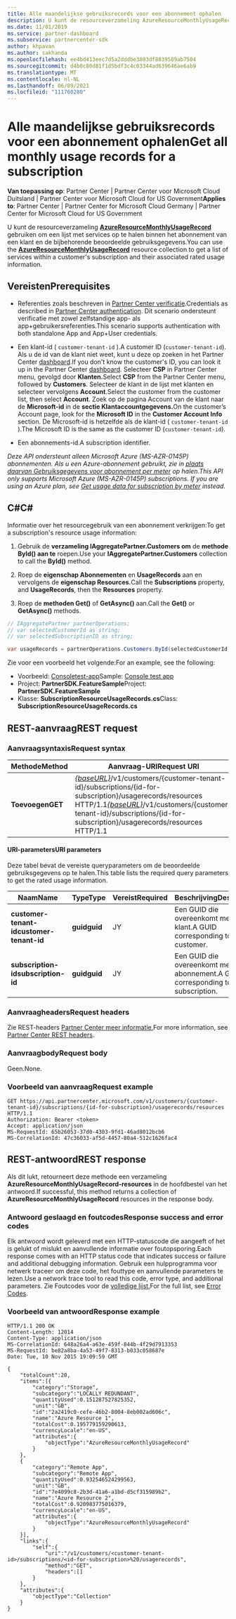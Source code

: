 ```yaml
---
title: Alle maandelijkse gebruiksrecords voor een abonnement ophalen
description: U kunt de resourceverzameling AzureResourceMonthlyUsageRecord gebruiken om een lijst met services op te halen binnen het abonnement van een klant en de bijbehorende beoordeelde gebruiksgegevens.
ms.date: 11/01/2019
ms.service: partner-dashboard
ms.subservice: partnercenter-sdk
author: khpavan
ms.author: sakhanda
ms.openlocfilehash: ee4bd413eec7d5a2dddbe3803df8839589ab7504
ms.sourcegitcommit: d4b0c80d81f1d5bdf3c4c03344ad639646ae6ab9
ms.translationtype: MT
ms.contentlocale: nl-NL
ms.lasthandoff: 06/09/2021
ms.locfileid: "111760280"
---
```

# <a name="get-all-monthly-usage-records-for-a-subscription"></a><span data-ttu-id="7045d-103">Alle maandelijkse gebruiksrecords voor een abonnement ophalen</span><span class="sxs-lookup"><span data-stu-id="7045d-103">Get all monthly usage records for a subscription</span></span>

<span data-ttu-id="7045d-104">**Van toepassing op**: Partner Center | Partner Center voor Microsoft Cloud Duitsland | Partner Center voor Microsoft Cloud for US Government</span><span class="sxs-lookup"><span data-stu-id="7045d-104">**Applies to**: Partner Center | Partner Center for Microsoft Cloud Germany | Partner Center for Microsoft Cloud for US Government</span></span>

<span data-ttu-id="7045d-105">U kunt de resourceverzameling [**AzureResourceMonthlyUsageRecord**](/dotnet/api/microsoft.store.partnercenter.models.usage.azureresourcemonthlyusagerecord) gebruiken om een lijst met services op te halen binnen het abonnement van een klant en de bijbehorende beoordeelde gebruiksgegevens.</span><span class="sxs-lookup"><span data-stu-id="7045d-105">You can use the [**AzureResourceMonthlyUsageRecord**](/dotnet/api/microsoft.store.partnercenter.models.usage.azureresourcemonthlyusagerecord) resource collection to get a list of services within a customer's subscription and their associated rated usage information.</span></span>

## <a name="prerequisites"></a><span data-ttu-id="7045d-106">Vereisten</span><span class="sxs-lookup"><span data-stu-id="7045d-106">Prerequisites</span></span>

- <span data-ttu-id="7045d-107">Referenties zoals beschreven in [Partner Center verificatie](partner-center-authentication.md).</span><span class="sxs-lookup"><span data-stu-id="7045d-107">Credentials as described in [Partner Center authentication](partner-center-authentication.md).</span></span> <span data-ttu-id="7045d-108">Dit scenario ondersteunt verificatie met zowel zelfstandige app- als app+gebruikersreferenties.</span><span class="sxs-lookup"><span data-stu-id="7045d-108">This scenario supports authentication with both standalone App and App+User credentials.</span></span>

- <span data-ttu-id="7045d-109">Een klant-id ( `customer-tenant-id` ).</span><span class="sxs-lookup"><span data-stu-id="7045d-109">A customer ID (`customer-tenant-id`).</span></span> <span data-ttu-id="7045d-110">Als u de id van de klant niet weet, kunt u deze op zoeken in het Partner Center [dashboard](https://partner.microsoft.com/dashboard).</span><span class="sxs-lookup"><span data-stu-id="7045d-110">If you don't know the customer's ID, you can look it up in the Partner Center [dashboard](https://partner.microsoft.com/dashboard).</span></span> <span data-ttu-id="7045d-111">Selecteer **CSP** in Partner Center menu, gevolgd door **Klanten.**</span><span class="sxs-lookup"><span data-stu-id="7045d-111">Select **CSP** from the Partner Center menu, followed by **Customers**.</span></span> <span data-ttu-id="7045d-112">Selecteer de klant in de lijst met klanten en selecteer vervolgens **Account**.</span><span class="sxs-lookup"><span data-stu-id="7045d-112">Select the customer from the customer list, then select **Account**.</span></span> <span data-ttu-id="7045d-113">Zoek op de pagina Account van de klant naar de **Microsoft-id** in de **sectie Klantaccountgegevens.**</span><span class="sxs-lookup"><span data-stu-id="7045d-113">On the customer’s Account page, look for the **Microsoft ID** in the **Customer Account Info** section.</span></span> <span data-ttu-id="7045d-114">De Microsoft-id is hetzelfde als de klant-id ( `customer-tenant-id` ).</span><span class="sxs-lookup"><span data-stu-id="7045d-114">The Microsoft ID is the same as the customer ID  (`customer-tenant-id`).</span></span>

- <span data-ttu-id="7045d-115">Een abonnements-id.</span><span class="sxs-lookup"><span data-stu-id="7045d-115">A subscription identifier.</span></span>

<span data-ttu-id="7045d-116">*Deze API ondersteunt alleen Microsoft Azure (MS-AZR-0145P) abonnementen. Als u een Azure-abonnement gebruikt, zie in [plaats daarvan Gebruiksgegevens voor abonnement per meter](get-a-customer-subscription-meter-usage-records.md) op halen.*</span><span class="sxs-lookup"><span data-stu-id="7045d-116">*This API only supports Microsoft Azure (MS-AZR-0145P) subscriptions. If you are using an Azure plan, see [Get usage data for subscription by meter](get-a-customer-subscription-meter-usage-records.md) instead.*</span></span>

## <a name="c"></a><span data-ttu-id="7045d-117">C\#</span><span class="sxs-lookup"><span data-stu-id="7045d-117">C\#</span></span>

<span data-ttu-id="7045d-118">Informatie over het resourcegebruik van een abonnement verkrijgen:</span><span class="sxs-lookup"><span data-stu-id="7045d-118">To get a subscription's resource usage information:</span></span>

1. <span data-ttu-id="7045d-119">Gebruik de **verzameling IAggregatePartner.Customers om** de **methode ById() aan te** roepen.</span><span class="sxs-lookup"><span data-stu-id="7045d-119">Use your **IAggregatePartner.Customers** collection to call the **ById()** method.</span></span>

2. <span data-ttu-id="7045d-120">Roep de **eigenschap Abonnementen** en **UsageRecords** aan en vervolgens de **eigenschap Resources.**</span><span class="sxs-lookup"><span data-stu-id="7045d-120">Call the **Subscriptions** property, and **UsageRecords**, then the **Resources** property.</span></span>
3. <span data-ttu-id="7045d-121">Roep de **methoden Get()** of **GetAsync()** aan.</span><span class="sxs-lookup"><span data-stu-id="7045d-121">Call the **Get()** or **GetAsync()** methods.</span></span>

``` csharp
// IAggregatePartner partnerOperations;
// var selectedCustomerId as string;
// var selectedSubscriptionID as string;

var usageRecords = partnerOperations.Customers.ById(selectedCustomerId).Subscriptions.ById(selectedSubscriptionId).UsageRecords.Resources.Get();
```

<span data-ttu-id="7045d-122">Zie voor een voorbeeld het volgende:</span><span class="sxs-lookup"><span data-stu-id="7045d-122">For an example, see the following:</span></span>

- <span data-ttu-id="7045d-123">Voorbeeld: [Consoletest-app](console-test-app.md)</span><span class="sxs-lookup"><span data-stu-id="7045d-123">Sample: [Console test app](console-test-app.md)</span></span>
- <span data-ttu-id="7045d-124">Project: **PartnerSDK.FeatureSample**</span><span class="sxs-lookup"><span data-stu-id="7045d-124">Project: **PartnerSDK.FeatureSample**</span></span>
- <span data-ttu-id="7045d-125">Klasse: **SubscriptionResourceUsageRecords.cs**</span><span class="sxs-lookup"><span data-stu-id="7045d-125">Class: **SubscriptionResourceUsageRecords.cs**</span></span>

## <a name="rest-request"></a><span data-ttu-id="7045d-126">REST-aanvraag</span><span class="sxs-lookup"><span data-stu-id="7045d-126">REST request</span></span>

### <a name="request-syntax"></a><span data-ttu-id="7045d-127">Aanvraagsyntaxis</span><span class="sxs-lookup"><span data-stu-id="7045d-127">Request syntax</span></span>

| <span data-ttu-id="7045d-128">Methode</span><span class="sxs-lookup"><span data-stu-id="7045d-128">Method</span></span>  | <span data-ttu-id="7045d-129">Aanvraag-URI</span><span class="sxs-lookup"><span data-stu-id="7045d-129">Request URI</span></span>                                                                                                                                       |
|---------|---------------------------------------------------------------------------------------------------------------------------------------------------|
| <span data-ttu-id="7045d-130">**Toevoegen**</span><span class="sxs-lookup"><span data-stu-id="7045d-130">**GET**</span></span> | <span data-ttu-id="7045d-131">[*{baseURL}*](partner-center-rest-urls.md)/v1/customers/{customer-tenant-id}/subscriptions/{id-for-subscription}/usagerecords/resources HTTP/1.1</span><span class="sxs-lookup"><span data-stu-id="7045d-131">[*{baseURL}*](partner-center-rest-urls.md)/v1/customers/{customer-tenant-id}/subscriptions/{id-for-subscription}/usagerecords/resources HTTP/1.1</span></span> |

#### <a name="uri-parameters"></a><span data-ttu-id="7045d-132">URI-parameters</span><span class="sxs-lookup"><span data-stu-id="7045d-132">URI parameters</span></span>

<span data-ttu-id="7045d-133">Deze tabel bevat de vereiste queryparameters om de beoordeelde gebruiksgegevens op te halen.</span><span class="sxs-lookup"><span data-stu-id="7045d-133">This table lists the required query parameters to get the rated usage information.</span></span>

| <span data-ttu-id="7045d-134">Naam</span><span class="sxs-lookup"><span data-stu-id="7045d-134">Name</span></span>                    | <span data-ttu-id="7045d-135">Type</span><span class="sxs-lookup"><span data-stu-id="7045d-135">Type</span></span>     | <span data-ttu-id="7045d-136">Vereist</span><span class="sxs-lookup"><span data-stu-id="7045d-136">Required</span></span> | <span data-ttu-id="7045d-137">Beschrijving</span><span class="sxs-lookup"><span data-stu-id="7045d-137">Description</span></span>                               |
|-------------------------|----------|----------|-------------------------------------------|
| <span data-ttu-id="7045d-138">**customer-tenant-id**</span><span class="sxs-lookup"><span data-stu-id="7045d-138">**customer-tenant-id**</span></span>  | <span data-ttu-id="7045d-139">**guid**</span><span class="sxs-lookup"><span data-stu-id="7045d-139">**guid**</span></span> | <span data-ttu-id="7045d-140">J</span><span class="sxs-lookup"><span data-stu-id="7045d-140">Y</span></span>        | <span data-ttu-id="7045d-141">Een GUID die overeenkomt met de klant.</span><span class="sxs-lookup"><span data-stu-id="7045d-141">A GUID corresponding to the customer.</span></span>     |
| <span data-ttu-id="7045d-142">**subscription-id**</span><span class="sxs-lookup"><span data-stu-id="7045d-142">**subscription-id**</span></span> | <span data-ttu-id="7045d-143">**guid**</span><span class="sxs-lookup"><span data-stu-id="7045d-143">**guid**</span></span> | <span data-ttu-id="7045d-144">J</span><span class="sxs-lookup"><span data-stu-id="7045d-144">Y</span></span>        | <span data-ttu-id="7045d-145">Een GUID die overeenkomt met het abonnement.</span><span class="sxs-lookup"><span data-stu-id="7045d-145">A GUID corresponding to the subscription.</span></span> |

### <a name="request-headers"></a><span data-ttu-id="7045d-146">Aanvraagheaders</span><span class="sxs-lookup"><span data-stu-id="7045d-146">Request headers</span></span>

<span data-ttu-id="7045d-147">Zie REST-headers [Partner Center meer informatie.](headers.md)</span><span class="sxs-lookup"><span data-stu-id="7045d-147">For more information, see [Partner Center REST headers](headers.md).</span></span>

### <a name="request-body"></a><span data-ttu-id="7045d-148">Aanvraagbody</span><span class="sxs-lookup"><span data-stu-id="7045d-148">Request body</span></span>

<span data-ttu-id="7045d-149">Geen.</span><span class="sxs-lookup"><span data-stu-id="7045d-149">None.</span></span>

### <a name="request-example"></a><span data-ttu-id="7045d-150">Voorbeeld van aanvraag</span><span class="sxs-lookup"><span data-stu-id="7045d-150">Request example</span></span>

```http
GET https://api.partnercenter.microsoft.com/v1/customers/{customer-tenant-id}/subscriptions/{id-for-subscription}/usagerecords/resources HTTP/1.1
Authorization: Bearer <token>
Accept: application/json
MS-RequestId: 65b26053-37d0-4303-9fd1-46ad8012bcb6
MS-CorrelationId: 47c36033-af5d-4457-80a4-512c1626fac4
```

## <a name="rest-response"></a><span data-ttu-id="7045d-151">REST-antwoord</span><span class="sxs-lookup"><span data-stu-id="7045d-151">REST response</span></span>

<span data-ttu-id="7045d-152">Als dit lukt, retourneert deze methode een verzameling **AzureResourceMonthlyUsageRecord-resources** in de hoofdbestel van het antwoord.</span><span class="sxs-lookup"><span data-stu-id="7045d-152">If successful, this method returns a collection of **AzureResourceMonthlyUsageRecord** resources in the response body.</span></span>

### <a name="response-success-and-error-codes"></a><span data-ttu-id="7045d-153">Antwoord geslaagd en foutcodes</span><span class="sxs-lookup"><span data-stu-id="7045d-153">Response success and error codes</span></span>

<span data-ttu-id="7045d-154">Elk antwoord wordt geleverd met een HTTP-statuscode die aangeeft of het is gelukt of mislukt en aanvullende informatie over foutopsporing.</span><span class="sxs-lookup"><span data-stu-id="7045d-154">Each response comes with an HTTP status code that indicates success or failure and additional debugging information.</span></span> <span data-ttu-id="7045d-155">Gebruik een hulpprogramma voor netwerk traceer om deze code, het fouttype en aanvullende parameters te lezen.</span><span class="sxs-lookup"><span data-stu-id="7045d-155">Use a network trace tool to read this code, error type, and additional parameters.</span></span> <span data-ttu-id="7045d-156">Zie Foutcodes voor de [volledige lijst.](error-codes.md)</span><span class="sxs-lookup"><span data-stu-id="7045d-156">For the full list, see [Error Codes](error-codes.md).</span></span>

### <a name="response-example"></a><span data-ttu-id="7045d-157">Voorbeeld van antwoord</span><span class="sxs-lookup"><span data-stu-id="7045d-157">Response example</span></span>

```http
HTTP/1.1 200 OK
Content-Length: 12014
Content-Type: application/json
MS-CorrelationId: 648a26a4-a63e-459f-844b-4f29d7913353
MS-RequestId: be82a8ba-4a53-49f7-8313-b033c058687e
Date: Tue, 10 Nov 2015 19:09:59 GMT

{
    "totalCount":20,
    "items":[{
        "category":"Storage",
        "subcategory":"LOCALLY REDUNDANT",
        "quantityUsed":0.151287527825352,
        "unit":"GB",
        "id":"2a2419c0-cefe-46b2-8004-8eb002ad606c",
        "name":"Azure Resource 1",
        "totalCost":0.195779159290613,
        "currencyLocale":"en-US",
        "attributes":{
            "objectType":"AzureResourceMonthlyUsageRecord"
        }
    },
    {
        "category":"Remote App",
        "subcategory":"Remote App",
        "quantityUsed":0.932546524299563,
        "unit":"GB",
        "id":"7e4099c8-2b3d-41a6-a1bd-d5cf315989b2",
        "name":"Azure Resource 2",
        "totalCost":0.920983775016379,
        "currencyLocale":"en-US",
        "attributes":{
            "objectType":"AzureResourceMonthlyUsageRecord"
        }
    }],
    "links":{
        "self":{
            "uri":"/v1/customers/<customer-tenant-id>/subscriptions/<id-for-subscription>%20/usagerecords",
            "method":"GET",
            "headers":[]
        }
    },
    "attributes":{
        "objectType":"Collection"
    }
}
```
